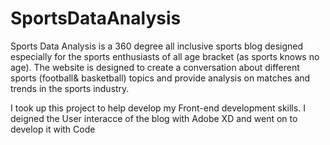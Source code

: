 # SportsDataAnalysis

Sports Data Analysis is a 360 degree all inclusive sports blog designed especially for the sports enthusiasts of all age bracket (as sports knows no age). The website is designed to create a conversation about different sports (football& basketball) topics and provide analysis on matches and trends in the sports industry. 

I took up this project to help develop my Front-end development skills. I deigned the User interacce of the blog with Adobe XD and went on to develop it with Code
